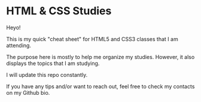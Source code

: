 # HTML & CSS Studies

Heyo!

This is my quick "cheat sheet" for HTML5 and CSS3 classes that I am attending. 

The purpose here is mostly to help me organize my studies. However, it also displays the topics that I am studying.

I will update this repo constantly.

If you have any tips and/or want to reach out, feel free to check my contacts on my Github bio.
